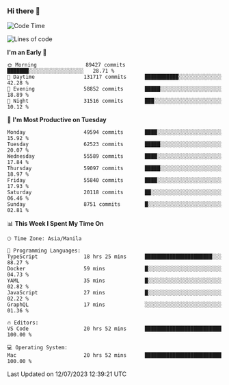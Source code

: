 ### Hi there 👋

<!--START_SECTION:waka-->
![Code Time](http://img.shields.io/badge/Code%20Time-4%2C161%20hrs%208%20mins-blue)

![Lines of code](https://img.shields.io/badge/From%20Hello%20World%20I%27ve%20Written-114.4%20million%20lines%20of%20code-blue)

**I'm an Early 🐤** 

```text
🌞 Morning                89427 commits       ███████░░░░░░░░░░░░░░░░░░   28.71 % 
🌆 Daytime                131717 commits      ███████████░░░░░░░░░░░░░░   42.28 % 
🌃 Evening                58852 commits       █████░░░░░░░░░░░░░░░░░░░░   18.89 % 
🌙 Night                  31516 commits       ███░░░░░░░░░░░░░░░░░░░░░░   10.12 % 
```
📅 **I'm Most Productive on Tuesday** 

```text
Monday                   49594 commits       ████░░░░░░░░░░░░░░░░░░░░░   15.92 % 
Tuesday                  62523 commits       █████░░░░░░░░░░░░░░░░░░░░   20.07 % 
Wednesday                55589 commits       ████░░░░░░░░░░░░░░░░░░░░░   17.84 % 
Thursday                 59097 commits       █████░░░░░░░░░░░░░░░░░░░░   18.97 % 
Friday                   55840 commits       ████░░░░░░░░░░░░░░░░░░░░░   17.93 % 
Saturday                 20118 commits       ██░░░░░░░░░░░░░░░░░░░░░░░   06.46 % 
Sunday                   8751 commits        █░░░░░░░░░░░░░░░░░░░░░░░░   02.81 % 
```


📊 **This Week I Spent My Time On** 

```text
🕑︎ Time Zone: Asia/Manila

💬 Programming Languages: 
TypeScript               18 hrs 25 mins      ██████████████████████░░░   88.27 % 
Docker                   59 mins             █░░░░░░░░░░░░░░░░░░░░░░░░   04.73 % 
YAML                     35 mins             █░░░░░░░░░░░░░░░░░░░░░░░░   02.82 % 
JavaScript               27 mins             █░░░░░░░░░░░░░░░░░░░░░░░░   02.22 % 
GraphQL                  17 mins             ░░░░░░░░░░░░░░░░░░░░░░░░░   01.36 % 

🔥 Editors: 
VS Code                  20 hrs 52 mins      █████████████████████████   100.00 % 

💻 Operating System: 
Mac                      20 hrs 52 mins      █████████████████████████   100.00 % 
```


 Last Updated on 12/07/2023 12:39:21 UTC
<!--END_SECTION:waka-->


<!--
**rad182/rad182** is a ✨ _special_ ✨ repository because its `README.md` (this file) appears on your GitHub profile.

Here are some ideas to get you started:

- 🔭 I’m currently working on ...
- 🌱 I’m currently learning ...
- 👯 I’m looking to collaborate on ...
- 🤔 I’m looking for help with ...
- 💬 Ask me about ...
- 📫 How to reach me: ...
- 😄 Pronouns: ...
- ⚡ Fun fact: ...
-->
